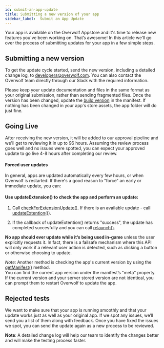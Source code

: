 ```yaml
---
id: submit-an-app-update
title: Submitting a new version of your app
sidebar_label:  Submit an App Update
---
```


Your app is available on the Overwolf Appstore and it's time to release new features you've been working on. That’s awesome! In this article we'll go over the process of submitting updates for your app in a few simple steps.

## Submitting a new version

To get the update cycle started, send the new version, including a detailed change log, to [developers@overwolf.com](mailto:developers@overwolf.com). You can also contact the Overwolf team directly through our Slack with the required information.  

Please keep your update documentation and files in the same format as your original submission, rather than sending fragmented files.
Once the version has been changed, update the [build version](../api/manifest-json#meta-object) in the manifest. If nothing has been changed in your app's store assets, the app folder will do just fine.

## Going Live

After receiving the new version, it will be added to our approval pipeline and we'll get to reviewing it in up to 96 hours. Assuming the review process goes well and no issues were spotted, you can expect your approved update to go live 4-8 hours after completing our review. 

#### Forced user updates

In general, apps are updated automatically every few hours, or when Overwolf is restarted. 
If there's a good reason to "force" an early or immediate update, you can:

#### Use updateExtension() to check the app and perform an update:

  1. Call [checkForExtensionUpdate()](../api/overwolf-extensions#checkforextensionupdatecallback). If there is an available update - call [updateExtention()](../api/overwolf-extensions#updateextensioncallback)).

  2. If the callback of updateExtention() returns "success", the update has completed succesfully and you can call [relaunch()](../api/overwolf-extensions#relaunch).

**No app should ever update while it’s being used in-game** unless the user explicitly requests it. In fact, there is a failsafe mechanism where this API will only work if a relevant user action is detected, such as clicking a button or otherwise choosing to update.

*Note:* Another method is checking the app's current version by using the [getManifest()](../api/overwolf-extension-current#getmanifestcallback) method.  
You can find the current app version under the manifest’s "meta" property. If the current version and your server stored version are not identical, you can prompt them to restart Overwolf to update the app.

## Rejected tests

We want to make sure that your app is running smoothly and that your update works just as well as your original app. If we spot any issues, we’ll send you a list of them along with feedback. Once you have fixed the issues we spot, you can send the update again as a new process to be reviewed.

**Note**: A detailed change log will help our team to identify the changes better and will make the testing process faster.
